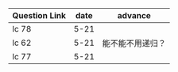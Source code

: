 | Question Link | date | advance  |
|---------------|------|----------|
| lc 78         | 5-21 |          |
| lc 62         | 5-21 | 能不能不用递归？ |
| lc 77         | 5-21 |          |
